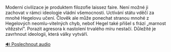 
Moderní civilizace je produktem filozofie laissez faire. Není možné ji zachovat v rámci ideologie vládní všemocnosti. Uctívání státu vděčí za mnohé Hegelovu učení. Člověk ale může ponechat stranou mnohé z Hegelových neomlu-vitelných chyb, neboť Hegel také přišel s frází „marnost vítězství". Porazit agresora k nastolení trvalého míru nestačí. Důležité je zavrhnout ideologii, která války vytváří.

[🔊 Poslechnout audio](/data/7-paragraphs/audio/chapter_165/para_006-Modern-civilizace-je-produktem-filozofie-laissez.mp3)
